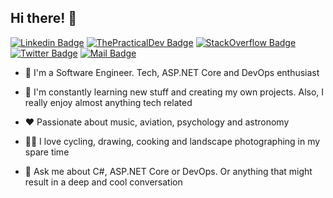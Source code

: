 ## Hi there! 👋
[![Linkedin Badge](https://img.shields.io/badge/-Arthur%20Cardoso-blue?style=flat-square&logo=Linkedin&logoColor=white&link=https://www.linkedin.com/in/fcsarthur/)](https://www.linkedin.com/in/fcsarthur/)
[![ThePracticalDev Badge](https://img.shields.io/badge/-@fcsarthur-0A0A0A?style=flat-square&labelColor=black&logo=dev.to&link=https://dev.to/fcsarthur/)](https://dev.to/fcsarthur)
[![StackOverflow Badge](https://img.shields.io/badge/-fcsarthur-FE7A16?style=flat-square&logo=Stack%20Overflow&logoColor=white&link=https://stackoverflow.com/users/6480647/fcsarthur)](https://stackoverflow.com/users/6480647/fcsarthur)
[![Twitter Badge](https://img.shields.io/badge/-@fcsarthur-1ca0f1?style=flat-square&labelColor=1ca0f1&logo=twitter&logoColor=white&link=https://twitter.com/fcsarthur)](https://twitter.com/fcsarthur)
[![Mail Badge](https://img.shields.io/badge/-cardosovha@gmail.com-8B89CC?style=flat-square&logo=Gmail&logoColor=white&link=mailto:cardosovha@gmail.com)](mailto:cardosovha@gmail.com)

- 🔭 I'm a Software Engineer. Tech, <span>ASP.NET</span> Core and DevOps enthusiast

- 🌱 I'm constantly learning new stuff and creating my own projects. Also, I really enjoy almost anything tech related

- ❤ Passionate about music, aviation, psychology and astronomy

- 🚴‍♂️ I love cycling, drawing, cooking and landscape photographing in my spare time

- 💬 Ask me about C#, <span>ASP.NET</span> Core or DevOps. Or anything that might result in a deep and cool conversation
